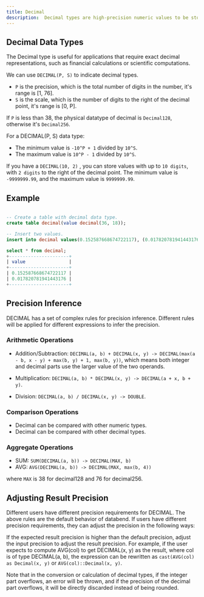 ```yaml
---
title: Decimal
description:  Decimal types are high-precision numeric values to be stored and manipulated.
---
```


## Decimal Data Types

The Decimal type is useful for applications that require exact decimal representations, such as financial calculations or scientific computations.

We can use `DECIMAL(P, S)` to indicate decimal types.

- `P` is the precision, which is the total number of digits in the number, it's range is [1, 76].
- `S` is the scale, which is the number of digits to the right of the decimal point, it's range is [0, P].

If `P` is less than 38, the physical datatype of decimal is `Decimal128`, otherwise it's `Decimal256`.

For a DECIMAL(P, S) data type:
* The minimum value is `-10^P + 1` divided by `10^S`.
* The maximum value is `10^P - 1` divided by `10^S`.

If you have a `DECIMAL(10, 2)` , you can store values with up to `10 digits`, with `2 digits` to the right of the decimal point. The minimum value is `-9999999.99`, and the maximum value is `9999999.99`.

## Example

```sql

-- Create a table with decimal data type.
create table decimal(value decimal(36, 18));

-- Insert two values.
insert into decimal values(0.152587668674722117), (0.017820781941443176);

select * from decimal;
+----------------------+
| value                |
+----------------------+
| 0.152587668674722117 |
| 0.017820781941443176 |
+----------------------+
```

## Precision Inference

DECIMAL has a set of complex rules for precision inference. Different rules will be applied for different expressions to infer the precision.

### Arithmetic Operations

- Addition/Subtraction: `DECIMAL(a, b) + DECIMAL(x, y) -> DECIMAL(max(a - b, x - y) + max(b, y) + 1, max(b, y))`, which means both integer and decimal parts use the larger value of the two operands.

- Multiplication: `DECIMAL(a, b) * DECIMAL(x, y) -> DECIMAL(a + x, b + y)`.

- Division: `DECIMAL(a, b) / DECIMAL(x, y) -> DOUBLE`.

### Comparison Operations

- Decimal can be compared with other numeric types.
- Decimal can be compared with other decimal types.

### Aggregate Operations

- SUM: `SUM(DECIMAL(a, b)) -> DECIMAL(MAX, b)`
- AVG: `AVG(DECIMAL(a, b)) -> DECIMAL(MAX, max(b, 4))`

where `MAX` is 38 for decimal128 and 76 for decimal256.

## Adjusting Result Precision

Different users have different precision requirements for DECIMAL. The above rules are the default behavior of databend. If users have different precision requirements, they can adjust the precision in the following ways:

If the expected result precision is higher than the default precision, adjust the input precision to adjust the result precision. For example, if the user expects to compute AVG(col) to get DECIMAL(x, y) as the result, where col is of type DECIMAL(a, b), the expression can be rewritten as `cast(AVG(col) as Decimal(x, y)` or `AVG(col)::Decimal(x, y)`.

Note that in the conversion or calculation of decimal types, if the integer part overflows, an error will be thrown, and if the precision of the decimal part overflows, it will be directly discarded instead of being rounded.
